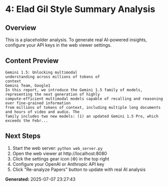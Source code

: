 
# 4: Elad Gil Style Summary Analysis

## Overview
This is a placeholder analysis. To generate real AI-powered insights, configure your API keys in the web viewer settings.

## Content Preview
```
Gemini 1.5: Unlocking multimodal
understanding across millions of tokens of
context
Gemini Team, Google1
In this report, we introduce the Gemini 1.5 family of models, representing the next generation of highly
compute-efficient multimodal models capable of recalling and reasoning over fine-grained information
from millions of tokens of context, including multiple long documents and hours of video and audio. The
family includes two new models: (1) an updated Gemini 1.5 Pro, which exceeds the Febr...
```

## Next Steps
1. Start the web server: `python web_server.py`
2. Open the web viewer at http://localhost:8080
3. Click the settings gear icon (⚙️) in the top right
4. Configure your OpenAI or Anthropic API key
5. Click "Re-analyze Papers" button to update with real AI analysis

**Generated:** 2025-07-07 23:27:43
        